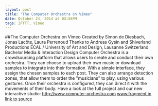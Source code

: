 ```yaml
---
layout: post
title: "The Computer Orchestra on Vimeo"
date: October 24, 2014 at 03:56PM
tags: IFTTT, Vimeo
---
```

##The Computer Orchestra on Vimeo
Created by Simon de Diesbach, Jonas Lacôte, Laura Perrenoud Thanks to Andreas Gysin and Shiverland Productions ECAL / University of Art and Design, Lausanne Switzerland Bachelor Media & Interaction Design Computer Orchestra is a crowdsourcing platform that allows users to create and conduct their own orchestra. They can choose to upload their own music or download samples to integrate into their formation. With a simple interface, they assign the chosen samples to each post. They can also arrange detection zones, that allow them to order the "musicians" to play, using various gestures. Once their orchestra is configured, they can direct it with the movements of their body. Have a look at the full project and our new interactive studio: http://www.computer-orchestra.com www.fragment.in
[link to source](http://vimeo.com/74922458) 
